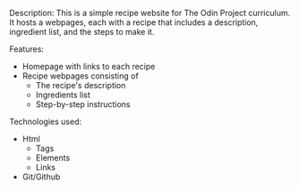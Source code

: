 Description:
This is a simple recipe website for The Odin Project curriculum. It hosts a webpages, each with a recipe that includes a description, ingredient list, and the steps to make it.

Features:
- Homepage with links to each recipe
- Recipe webpages consisting of
    - The recipe's description
    - Ingredients list
    - Step-by-step instructions

Technologies used:
- Html
    - Tags
    - Elements
    - Links
- Git/Github
